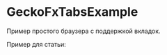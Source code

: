 GeckoFxTabsExample
==================

Пример простого браузера с поддержкой вкладок.

Пример для статьи: 
